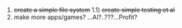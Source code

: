1) ~~create a simple file system~~
  1.1) ~~create simple testing et al~~
2) make more apps/games? ...AI?..???...Profit?

